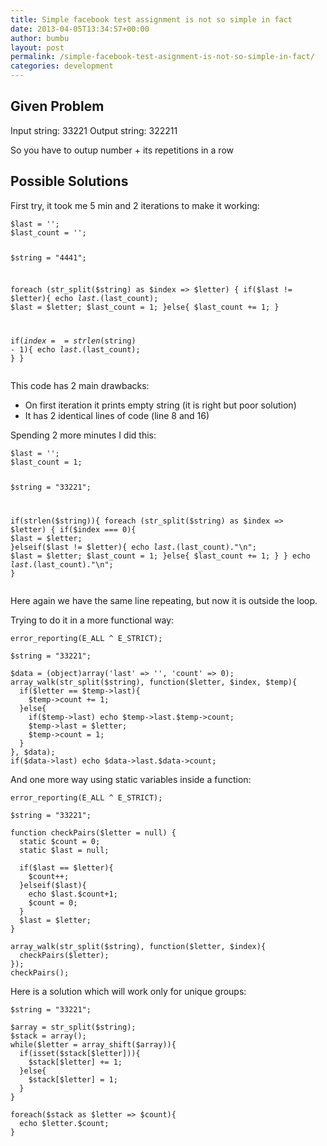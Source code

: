 ```yaml
---
title: Simple facebook test assignment is not so simple in fact
date: 2013-04-05T13:34:57+00:00
author: bumbu
layout: post
permalink: /simple-facebook-test-asignment-is-not-so-simple-in-fact/
categories: development
---
```

<h2>Given Problem</h2>
Input string: 33221
Output string: 322211

So you have to outup number + its repetitions in a row
<h2>Possible Solutions</h2>
First try, it took me 5 min and 2 iterations to make it working:
<pre class="language-php line-numbers"><code>$last = '';
$last_count = '';

$string = "4441";

foreach (str_split($string) as $index =&gt; $letter) {
  if($last != $letter){
    echo $last.($last_count);
    $last = $letter;
    $last_count = 1;
  }else{
    $last_count += 1;
  }

  if($index == strlen($string) - 1){
    echo $last.($last_count);
  }
}</code></pre>
This code has 2 main drawbacks:
<ul>
	<li>On first iteration it prints empty string (it is right but poor solution)</li>
	<li>It has 2 identical lines of code (line 8 and 16)</li>
</ul>
Spending 2 more minutes I did this:
<pre class="language-php line-numbers"><code>$last = '';
$last_count = 1;

$string = "33221";

if(strlen($string)){
  foreach (str_split($string) as $index =&gt; $letter) {
    if($index === 0){
      $last = $letter;
    }elseif($last != $letter){
      echo $last.($last_count)."\n";
      $last = $letter;
      $last_count = 1;
    }else{
      $last_count += 1;
    }
  }
  echo $last.($last_count)."\n";
}</code></pre>
Here again we have the same line repeating, but now it is outside the loop.

Trying to do it in a more functional way:
<pre class="language-php line-numbers"><code>error_reporting(E_ALL ^ E_STRICT);

$string = "33221";

$data = (object)array('last' =&gt; '', 'count' =&gt; 0);
array_walk(str_split($string), function($letter, $index, $temp){
  if($letter == $temp-&gt;last){
    $temp-&gt;count += 1;
  }else{
    if($temp-&gt;last) echo $temp-&gt;last.$temp-&gt;count;
    $temp-&gt;last = $letter;
    $temp-&gt;count = 1;
  }
}, $data);
if($data-&gt;last) echo $data-&gt;last.$data-&gt;count;</code></pre>
And one more way using static variables inside a function:
<pre class="language-php"><code>error_reporting(E_ALL ^ E_STRICT);

$string = "33221";

function checkPairs($letter = null) {
  static $count = 0;
  static $last = null;

  if($last == $letter){
    $count++;
  }elseif($last){
    echo $last.$count+1;
    $count = 0;
  }
  $last = $letter;
}

array_walk(str_split($string), function($letter, $index){
  checkPairs($letter);
});
checkPairs();</code></pre>
Here is a solution which will work only for unique groups:
<pre class="language-php"><code>$string = "33221";

$array = str_split($string);
$stack = array();
while($letter = array_shift($array)){
  if(isset($stack[$letter])){
    $stack[$letter] += 1;
  }else{
    $stack[$letter] = 1;
  }
}

foreach($stack as $letter =&gt; $count){
  echo $letter.$count;
}</code></pre>
